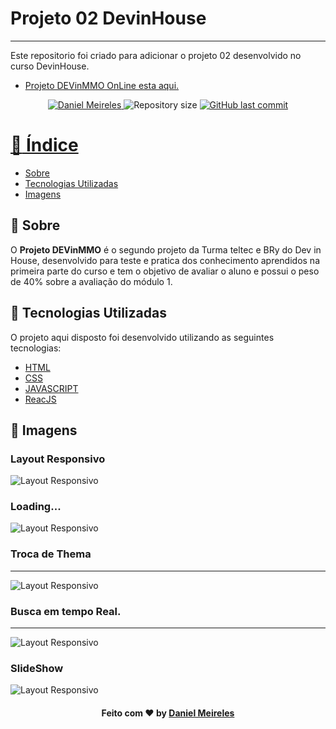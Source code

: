 # Projeto 02 DevinHouse
---

Este repositorio foi criado para adicionar o projeto 02 desenvolvido no curso DevinHouse.

- [Projeto DEVinMMO OnLine esta aqui.](https://devinmmo.netlify.app/)
<p align="center">	
   <a href="https://www.linkedin.com/in/developer-danielmn/">
      <img alt="Daniel Meireles" src="https://img.shields.io/badge/-Daniel Meireles-0080000?style=flat&logo=Linkedin&logoColor=white" />
   </a>
  <img alt="Repository size" src="https://img.shields.io/github/languages/code-size/meirelesdev/devinmmo?color=0080000label=repo%20size">


  <a href="https://github.com/meirelesdev/devinmmo/commits/main">
    <img alt="GitHub last commit" src="https://img.shields.io/github/last-commit/meirelesdev/devinmmo?color=0080000">
</p>

# :pushpin: Índice

- [Sobre](#sobre)
- [Tecnologias Utilizadas](#tecnologias-utilizadas)
- [Imagens](#imagens)

<a id="sobre"></a>

## :bookmark: Sobre

O <strong>Projeto DEVinMMO</strong> é o segundo projeto da Turma teltec e BRy do Dev in House, desenvolvido para teste e pratica dos conhecimento aprendidos na primeira parte do curso e tem o objetivo de avaliar o aluno e possui o peso de 40% sobre a avaliação do módulo 1.

<a id="tecnologias-utilizadas"></a>

## :rocket: Tecnologias Utilizadas

O projeto aqui disposto foi desenvolvido utilizando as seguintes tecnologias:

- [HTML](https://www.w3schools.com/html/default.asp)
- [CSS](https://www.w3schools.com/css/default.asp)
- [JAVASCRIPT](https://www.w3schools.com/js/default.asp)
- [ReacJS](https://pt-br.reactjs.org/)

<a id="imagens"></a>
## :bookmark: Imagens
### Layout Responsivo

![Layout Responsivo](.git/screens/projeto03.gif?raw=true "Responsividade")

### Loading...
![Layout Responsivo](.git/screens/projeto02.gif "Loading")
### Troca de Thema
---
![Layout Responsivo](./.git/screens/projeto01.gif?raw=true "Você pode Trocar entre light e dark")
### Busca em tempo Real.
---
![Layout Responsivo](./.git/screens/projeto04.gif?raw=true "Busca em tempo real.")
### SlideShow
![Layout Responsivo](./.git/screens/projeto05.gif?raw=true "Show para fotos dos games.")


<h4 align="center">
    Feito com ❤️ by <a href="https://www.linkedin.com/in/developer-danielmn/" target="_blank">Daniel Meireles</a>
</h4>